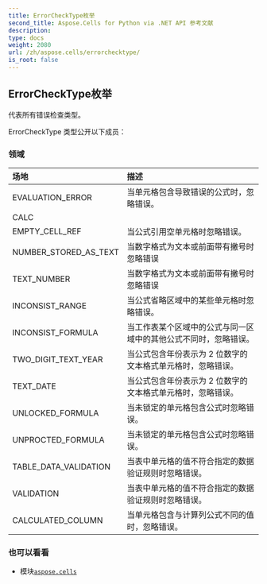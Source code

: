 ```yaml
---
title: ErrorCheckType枚举
second_title: Aspose.Cells for Python via .NET API 参考文献
description:
type: docs
weight: 2080
url: /zh/aspose.cells/errorchecktype/
is_root: false
---
```

## ErrorCheckType枚举
代表所有错误检查类型。



ErrorCheckType 类型公开以下成员：

### 领域
|场地|描述|
| :- | :- |
| EVALUATION_ERROR |当单元格包含导致错误的公式时，忽略错误。|
| CALC |  |
| EMPTY_CELL_REF |当公式引用空单元格时忽略错误。|
| NUMBER_STORED_AS_TEXT |当数字格式为文本或前面带有撇号时忽略错误|
| TEXT_NUMBER |当数字格式为文本或前面带有撇号时忽略错误|
| INCONSIST_RANGE |当公式省略区域中的某些单元格时忽略错误。|
| INCONSIST_FORMULA |当工作表某个区域中的公式与同一区域中的其他公式不同时，忽略错误。|
| TWO_DIGIT_TEXT_YEAR |当公式包含年份表示为 2 位数字的文本格式单元格时，忽略错误。|
| TEXT_DATE |当公式包含年份表示为 2 位数字的文本格式单元格时，忽略错误。|
| UNLOCKED_FORMULA |当未锁定的单元格包含公式时忽略错误。|
| UNPROCTED_FORMULA |当未锁定的单元格包含公式时忽略错误。|
| TABLE_DATA_VALIDATION |当表中单元格的值不符合指定的数据验证规则时忽略错误。|
| VALIDATION |当表中单元格的值不符合指定的数据验证规则时忽略错误。|
| CALCULATED_COLUMN |当单元格包含与计算列公式不同的值时，忽略错误。|



### 也可以看看
* 模块[`aspose.cells`](..)
